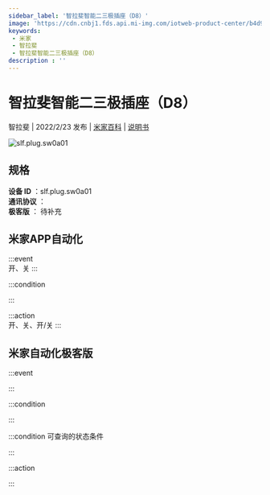 ```yaml
---
sidebar_label: '智拉斐智能二三极插座（D8）'
image: 'https://cdn.cnbj1.fds.api.mi-img.com/iotweb-product-center/b4d94937cf88a43ef4c5c76a9e6dc39c_1632559373709.png?GalaxyAccessKeyId=AKVGLQWBOVIRQ3XLEW&Expires=9223372036854775807&Signature=HW6Yka75QpLQglgOilPlQ0uwDRE='
keywords: 
 - 米家
 - 智拉斐
 - 智拉斐智能二三极插座（D8）
description : ''
---
```

# 智拉斐智能二三极插座（D8）

智拉斐 | 2022/2/23 发布 | [米家百科](https://home.mi.com/webapp/content/baike/product/index.html?model=slf.plug.sw0a01) | [说明书](https://home.mi.com/views/introduction.html?model=slf.plug.sw0a01&region=cn)

![slf.plug.sw0a01](https://cdn.cnbj1.fds.api.mi-img.com/iotweb-product-center/b4d94937cf88a43ef4c5c76a9e6dc39c_1632559373709.png?GalaxyAccessKeyId=AKVGLQWBOVIRQ3XLEW&Expires=9223372036854775807&Signature=HW6Yka75QpLQglgOilPlQ0uwDRE=)

## 规格  
> 
**设备 ID** ：slf.plug.sw0a01  
**通讯协议** ：  
**极客版**  ： 待补充 


## 米家APP自动化  

:::event  
开、关
:::

:::condition  

:::

:::action   
开、关、开/关
:::

## 米家自动化极客版  

:::event  

:::

:::condition  

:::

:::condition 可查询的状态条件  

:::

:::action  

:::

        
